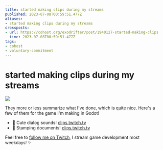 ```yaml
---
title: started making clips during my streams
published: 2023-07-08T00:59:51.477Z
aliases:
- started making clips during my streams
crossposts:
- url: https://cohost.org/exodrifter/post/1940127-started-making-clips
  time: 2023-07-08T00:59:51.477Z
tags:
- cohost
- voluntary-commitment
---
```


# started making clips during my streams

![](20230708005951-clip.gif)

They more or less summarize what I've done, which is quite nice. Here's a few of them for the game I'm making in Godot!
- 💬 Cute dialog sounds! [clips.twitch.tv](https://clips.twitch.tv/HelplessClearSoymilk4Head-tKkwoTKSHgXE5H78)
- 📄 Stamping documents! [clips.twitch.tv](https://clips.twitch.tv/CrepuscularConcernedAsparagusOneHand-pYEHdx03dyJggjKO)

Feel free to [follow me on Twitch](https://www.twitch.tv/exodrifter_), I stream game development most weekdays! ✨
